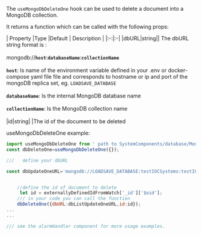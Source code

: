 
The `useMongoDbDeleteOne` hook can be used to delete a document into a MongoDB collection.

It returns a function which can be called with the following props:

|  Property |Type |Default | Description |
|:-:|:-|
|dbURL|string|| The dbURL string format is : <br/><br/>mongodb://**`host`**:**`databaseName`**:**`collectionName`**<br/><br/> **`host`**: Is name of the environment variable defined in your .env or docker-compose yaml file file and corresponds to hostname or ip and port of the mongoDB replica set, eg. `LOADSAVE_DATABASE`<br/><br/>**`databaseName`**: Is the internal MongoDB database name<br/><br/>**`collectionName`**: Is the MongoDB collection name<br/><br/>
|id|string| |The id of the document to be deleted
<br> 









useMongoDbDeleteOne example:

```js static
import useMongoDbDeleteOne from ' path to SystemComponents/database/MongoDB/useMongoDbDeleteOne';
const dbDeleteOne=useMongoDbDeleteOne({});

///   define your dbURL

const dbUpdateOneURL='mongodb://LOADSAVE_DATABASE:testIOCSystems:testIOC_DATA'


    //define the id of document to delete
     let id = externallyDefinedIdFromWatch['_id']['$oid'];
    /// in your code you can call the function
    dbDeleteOne({dbURL:dbListUpdateOneURL,id:id});
...
...

/// see the alarmHandler component for more usage examples.
```
